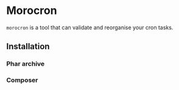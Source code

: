Morocron
========

`morocron` is a tool that can validate and reorganise your cron tasks.

## Installation

### Phar archive

### Composer



